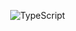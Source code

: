  
  <img style="margin: 30px"  src="https://res.cloudinary.com/dlnc8e8ts/image/upload/v1731728682/CV/apcx9y6qxxk6szlwhmi8.jpg" alt="TypeScript" />
